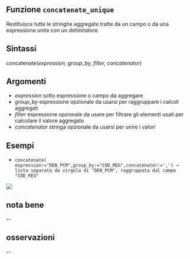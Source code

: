 ## Funzione `concatenate_unique`

Restituisce tutte le stringhe aggregate tratte da un campo o da una espressione unite con un delimitatore.

## Sintassi

concatenate(_expression, group_by, filter, concatenator_)

## Argomenti

* _expression_ sotto espressione o campo da aggregare
* _group_by_ espressione opzionale da usarsi per raggruppare i calcoli aggregati
* _filter_ espressione opzionale da usare per filtrare gli elementi usati per calcolare il valore aggregato
* _concatenator_ stringa opzionale da usarsi per unire i valori

## Esempi

* `concatenate( expression:="DEN_PCM",group_by:="COD_REG",concatenator:=',') → lista separata da virgola di "DEN_PCM", raggruppata dal campo "COD_REG"`

![](/img/aggregates/concatenate/concatenate1.png)

## nota bene

--

## osservazioni

--